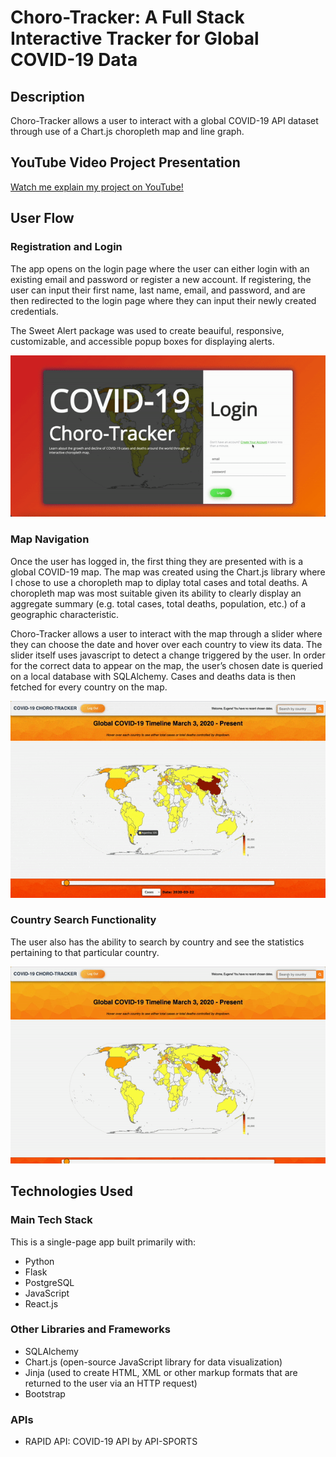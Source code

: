 # Choro-Tracker: A Full Stack Interactive Tracker for Global COVID-19 Data
## Description
Choro-Tracker allows a user to interact with a global COVID-19 API dataset through use of a Chart.js choropleth map and line graph.
## YouTube Video Project Presentation
[Watch me explain my project on YouTube!](https://www.youtube.com/watch?v=H0DfmBLnnho&ab_channel=FernandaP%C3%A9rezGuti%C3%A9rrez)
## User Flow
### Registration and Login
The app opens on the login page where the user can either login with an existing email and password or register a new account. If registering, the user can  input their first name, last name, email, and password, and are then redirected to the login page where they can input their newly created credentials.

The Sweet Alert package was used to create beauiful, responsive, customizable, and accessible popup boxes for displaying alerts.

![](covid_project_register_login.gif)

### Map Navigation
Once the user has logged in, the first thing they are presented with is a global COVID-19 map. The map was created using the Chart.js library where I chose to use a choropleth map to diplay total cases and total deaths. A choropleth map was most suitable given its ability to clearly display an aggregate summary (e.g. total cases, total deaths, population, etc.) of a geographic characteristic.

Choro-Tracker allows a user to interact with the map through a slider where they can choose the date and hover over each country to view its data. The slider itself uses javascript to detect a change triggered by the user. In order for the correct data to appear on the map, the user’s chosen date is queried on a local database with SQLAlchemy. Cases and deaths data is then fetched for every country on the map. 

![](covid_project_map_navigation.gif)

### Country Search Functionality
The user also has the ability to search by country and see the statistics pertaining to that particular country.

![](covid_project_search_functionality.gif)

## Technologies Used
### Main Tech Stack
This is a single-page app built primarily with:

* Python
* Flask
* PostgreSQL
* JavaScript
* React.js

### Other Libraries and Frameworks

* SQLAlchemy
* Chart.js (open-source JavaScript library for data visualization)
* Jinja (used to create HTML, XML or other markup formats that are returned to the user via an HTTP request)
* Bootstrap

### APIs

* RAPID API: COVID-19 API by API-SPORTS

